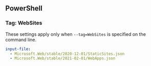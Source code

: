 ## PowerShell

### Tag: WebSites

These settings apply only when `--tag=WebSites` is specified on the command line.

```yaml $(tag) == 'package-2022-03'
input-file:
  - Microsoft.Web/stable/2020-12-01/StaticSites.json
  - Microsoft.Web/stable/2021-02-01/WebApps.json
```
